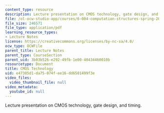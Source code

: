 ```yaml
---
content_type: resource
description: Lecture presentation on CMOS technology, gate design, and timing.
file: /ol-ocw-studio-app/courses/6-004-computation-structures-spring-2009/e47305d1da75074fee16dd6501499f3e_MIT6_004s09_lec03.pdf
file_size: 246571
file_type: application/pdf
learning_resource_types:
- Lecture Notes
license: https://creativecommons.org/licenses/by-nc-sa/4.0/
ocw_type: OCWFile
parent_title: Lecture Notes
parent_type: CourseSection
parent_uid: 3b03b526-e292-49fb-1e00-40434460010b
resourcetype: Document
title: CMOS Technology
uid: e47305d1-da75-074f-ee16-dd6501499f3e
video_files:
  video_thumbnail_file: null
video_metadata:
  youtube_id: null
---
```

Lecture presentation on CMOS technology, gate design, and timing.